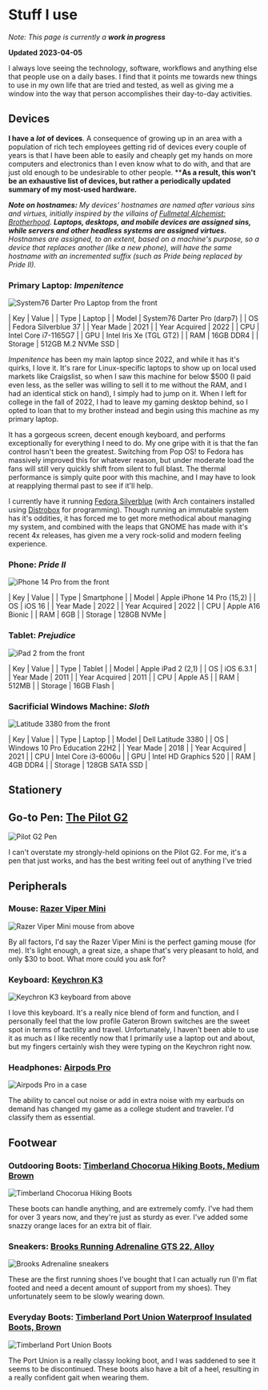 # Stuff I use

*Note: This page is currently a* ***work in progress***

**Updated 2023-04-05**

I always love seeing the technology, software, workflows and anything else that people use on a daily bases. I find that it points me towards new things to use in my own life that are tried and tested, as well as giving me a window into the way that person accomplishes their day-to-day activities.

## Devices

**I have a** ***lot*** **of devices**. A consequence of growing up in an area with a population of rich tech employees getting rid of devices every couple of years is that I have been able to easily and cheaply get my hands on more computers and electronics than I even know what to do with, and that are just old enough to be undesirable to other people. ****As a result, this won't be an exhaustive list of devices, but rather a periodically updated summary of my most-used hardware.**

***Note on hostnames:*** *My devices' hostnames are named after various sins and virtues, initially inspired by the villains of [Fullmetal Alchemist: Brotherhood](https://en.wikipedia.org/wiki/Fullmetal_Alchemist:_Brotherhood).* ***Laptops, desktops, and mobile devices are assigned sins, while servers and other headless systems are assigned virtues.*** *Hostnames are assigned, to an extent, based on a machine's purpose, so a device that replaces another (like a new phone), will have the same hostname with an incremented suffix (such as Pride being replaced by Pride II).*

### Primary Laptop: *Impenitence*

![System76 Darter Pro Laptop from the front](../public/images/uses/impenitence.png)

| Key           | Value                       |
| Type          | Laptop                      |
| Model         | System76 Darter Pro (darp7) |
| OS            | Fedora Silverblue 37        |
| Year Made     | 2021                        |
| Year Acquired | 2022                        |
| CPU           | Intel Core i7-1165G7        |
| GPU           | Intel Iris Xe (TGL GT2)     |
| RAM           | 16GB DDR4                   |
| Storage       | 512GB M.2 NVMe SSD          |

*Impenitence* has been my main laptop since 2022, and while it has it's quirks, I love it. It's rare for Linux-specific laptops to show up on local used markets like Craigslist, so when I saw this machine for below $500 (I paid even less, as the seller was willing to sell it to me without the RAM, and I had an identical stick on hand), I simply had to jump on it. When I left for college in the fall of 2022, I had to leave my gaming desktop behind, so I opted to loan that to my brother instead and begin using this machine as my primary laptop.

It has a gorgeous screen, decent enough keyboard, and performs exceptionally for everything I need to do. My one gripe with it is that the fan control hasn't been the greatest. Switching from Pop OS! to Fedora has massively improved this for whatever reason, but under moderate load the fans will still very quickly shift from silent to full blast. The thermal performance is simply quite poor with this machine, and I may have to look at reapplying thermal past to see if it'll help.

I currently have it running [Fedora Silverblue](https://silverblue.fedoraproject.org/) (with Arch containers installed using [Distrobox](https://github.com/89luca89/distrobox) for programming). Though running an immutable system has it's oddities, it has forced me to get more methodical about managing my system, and combined with the leaps that GNOME has made with it's recent 4x releases, has given me a very rock-solid and modern feeling experience.

### Phone: *Pride II*

![iPhone 14 Pro from the front](../public/images/uses/pride2.png)

| Key           | Value                       |
| Type          | Smartphone                  |
| Model         | Apple iPhone 14 Pro (15,2)  |
| OS            | iOS 16                      |
| Year Made     | 2022                        |
| Year Acquired | 2022                        |
| CPU           | Apple A16 Bionic            |
| RAM           | 6GB                         |
| Storage       | 128GB NVMe                  |

### Tablet: *Prejudice*

![iPad 2 from the front](../public/images/uses/prejudice.png)

| Key           | Value                       |
| Type          | Tablet                      |
| Model         | Apple iPad 2 (2,1)          |
| OS            | iOS 6.3.1                   |
| Year Made     | 2011                        |
| Year Acquired | 2011                        |
| CPU           | Apple A5                    |
| RAM           | 512MB                       |
| Storage       | 16GB Flash                  |

### Sacrificial Windows Machine: *Sloth*

![Latitude 3380 from the front](../public/images/uses/sloth.png)

| Key           | Value                         |
| Type          | Laptop                        |
| Model         | Dell Latitude 3380            |
| OS            | Windows 10 Pro Education 22H2 |
| Year Made     | 2018                          |
| Year Acquired | 2021                          |
| CPU           | Intel Core i3-6006u           |
| GPU           | Intel HD Graphics 520         |
| RAM           | 4GB DDR4                      |
| Storage       | 128GB SATA SSD                |

## Stationery

## Go-to Pen: [The Pilot G2](https://www.pilotpen.us/brands/g2/)

![Pilot G2 Pen](../public/images/uses/g2.png)

I can't overstate my strongly-held opinions on the Pilot G2. For me, it's a pen that just works, and has the best writing feel out of anything I've tried

## Peripherals

### Mouse: [Razer Viper Mini](https://www.razer.com/gaming-mice/razer-viper-mini)

![Razer Viper Mini mouse from above](../public/images/uses/viper.png)

By all factors, I'd say the Razer Viper Mini is the perfect gaming mouse (for me). It's light enough, a great size, a shape that's very pleasant to hold, and only $30 to boot. What more could you ask for?

### Keyboard: [Keychron K3](https://www.keychron.com/pages/keychron-k3-wireless-mechanical-keyboard)

![Keychron K3 keyboard from above](../public/images/uses/keychron.png)

I love this keyboard. It's a really nice blend of form and function, and I personally feel that the low profile Gateron Brown switches are the sweet spot in terms of tactility and travel. Unfortunately, I haven't been able to use it as much as I like recently now that I primarily use a laptop out and about, but my fingers certainly wish they were typing on the Keychron right now.

### Headphones: [Airpods Pro](https://support.apple.com/kb/SP811?locale=en_US)

![Airpods Pro in a case](../public/images/uses/airpods.png)

The ability to cancel out noise or add in extra noise with my earbuds on demand has changed my game as a college student and traveler. I'd classify them as essential.

## Footwear

### Outdooring Boots: [Timberland Chocorua Hiking Boots, Medium Brown](https://www.timberland.com/shop/mens-chocorua-waterproof-hiking-boots-brown-tan-15130214)

![Timberland Chocorua Hiking Boots](../public/images/uses/timbies.png)

These boots can handle anything, and are extremely comfy. I've had them for over 3 years now, and they're just as sturdy as ever. I've added some snazzy orange laces for an extra bit of flair.

### Sneakers: [Brooks Running Adrenaline GTS 22, Alloy](https://www.brooksrunning.com/en_us/adrenaline-gts-22-mens-supportive-road-running-shoe/110366.html)

![Brooks Adrenaline sneakers](../public/images/uses/brooks.png)

These are the first running shoes I've bought that I can actually run (I'm flat footed and need a decent amount of support from my shoes). They unfortunately seem to be slowly wearing down.

### Everyday Boots: [Timberland Port Union Waterproof Insulated Boots, Brown](https://web.archive.org/web/20211028200216/https://www.timberland.com/shop/mens-port-union-waterproof-insulated-boots-brown-tan-a2bsg210)

![Timberland Port Union Boots](../public/images/uses/timbies2.png)

The Port Union is a really classy looking boot, and I was saddened to see it seems to be discontinued. These boots also have a bit of a heel, resulting in a really confident gait when wearing them.

